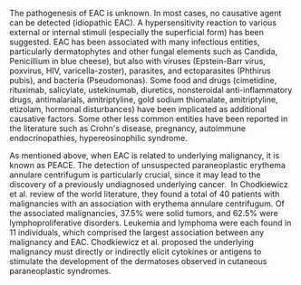 The pathogenesis of EAC is unknown. In most cases, no causative agent can be detected (idiopathic EAC). A hypersensitivity reaction to various external or internal stimuli (especially the superficial form) has been suggested. EAC has been associated with many infectious entities, particularly dermatophytes and other fungal elements such as Candida, Penicillium in blue cheese), but also with viruses (Epstein-Barr virus, poxvirus, HIV, varicella-zoster), parasites, and ectoparasites (Phthirus pubis), and bacteria (Pseudomonas). Some food and drugs (cimetidine, rituximab, salicylate, ustekinumab, diuretics, nonsteroidal anti-inflammatory drugs, antimalarials, amitriptyline, gold sodium thiomalate, amitriptyline, etizolam, hormonal disturbances) have been implicated as additional causative factors. Some other less common entities have been reported in the literature such as Crohn's disease, pregnancy, autoimmune endocrinopathies, hypereosinophilic syndrome.

As mentioned above, when EAC is related to underlying malignancy, it is known as PEACE. The detection of unsuspected paraneoplastic erythema annulare centrifugum is particularly crucial, since it may lead to the discovery of a previously undiagnosed underlying cancer.  In Chodkiewicz et al. review of the world literature, they found a total of 40 patients with malignancies with an association with erythema annulare centrifugum. Of the associated malignancies, 37.5% were solid tumors, and 62.5% were lymphoproliferative disorders. Leukemia and lymphoma were each found in 11 individuals, which comprised the largest association between any malignancy and EAC. Chodkiewicz et al. proposed the underlying malignancy must directly or indirectly elicit cytokines or antigens to stimulate the development of the dermatoses observed in cutaneous paraneoplastic syndromes.